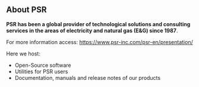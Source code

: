 ## About PSR

**PSR has been a global provider of technological solutions and consulting services in the areas of electricity and natural gas (E&G) since 1987**.

For more information access: https://www.psr-inc.com/psr-en/presentation/

Here we host:
- Open-Source software
- Utilities for PSR users
- Documentation, manuals and release notes of our products
